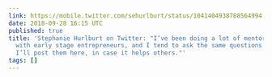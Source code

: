 ```yaml
---
link: https://mobile.twitter.com/sehurlburt/status/1041404938788564994
date: 2018-09-28 16:15 UTC
published: true
title: 'Stephanie Hurlburt on Twitter: "I’ve been doing a lot of mentoring sessions
  with early stage entrepreneurs, and I tend to ask the same questions every time.
  I’ll post them here, in case it helps others."'
tags: []
---
```



